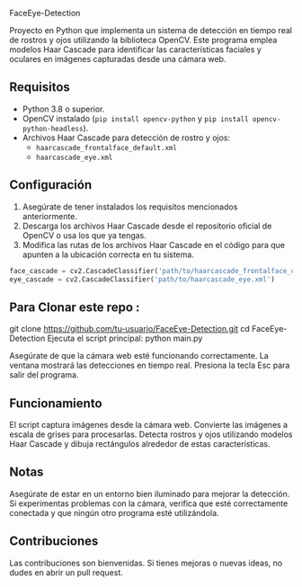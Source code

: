FaceEye-Detection

Proyecto en Python que implementa un sistema de detección en tiempo real de rostros y ojos utilizando la biblioteca OpenCV. Este programa emplea modelos Haar Cascade para identificar las características faciales y oculares en imágenes capturadas desde una cámara web.

## Requisitos

- Python 3.8 o superior.
- OpenCV instalado (`pip install opencv-python` y `pip install opencv-python-headless`).
- Archivos Haar Cascade para detección de rostro y ojos:
  - `haarcascade_frontalface_default.xml`
  - `haarcascade_eye.xml`

## Configuración

1. Asegúrate de tener instalados los requisitos mencionados anteriormente.
2. Descarga los archivos Haar Cascade desde el repositorio oficial de OpenCV o usa los que ya tengas.
3. Modifica las rutas de los archivos Haar Cascade en el código para que apunten a la ubicación correcta en tu sistema.

```python
face_cascade = cv2.CascadeClassifier('path/to/haarcascade_frontalface_default.xml')
eye_cascade = cv2.CascadeClassifier('path/to/haarcascade_eye.xml')
```
## Para Clonar este repo :
git clone https://github.com/tu-usuario/FaceEye-Detection.git
cd FaceEye-Detection
Ejecuta el script principal:
python main.py

Asegúrate de que la cámara web esté funcionando correctamente.
La ventana mostrará las detecciones en tiempo real. Presiona la tecla Esc para salir del programa.

## Funcionamiento
El script captura imágenes desde la cámara web.
Convierte las imágenes a escala de grises para procesarlas.
Detecta rostros y ojos utilizando modelos Haar Cascade y dibuja rectángulos alrededor de estas características.

## Notas
Asegúrate de estar en un entorno bien iluminado para mejorar la detección.
Si experimentas problemas con la cámara, verifica que esté correctamente conectada y que ningún otro programa esté utilizándola.

## Contribuciones
Las contribuciones son bienvenidas. Si tienes mejoras o nuevas ideas, no dudes en abrir un pull request.




















